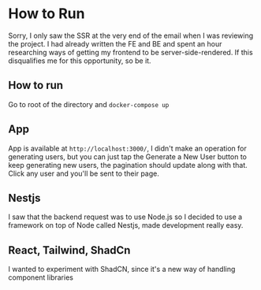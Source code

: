 # How to Run

Sorry, I only saw the SSR at the very end of the email when I was reviewing the project. I had already written the FE and BE and spent an hour researching ways of getting my frontend to be server-side-rendered. If this disqualifies me for this opportunity, so be it.

## How to run

Go to root of the directory and `docker-compose up`

## App

App is available at `http://localhost:3000/`, I didn't make an operation for generating users, but you can just tap the Generate a New User button to keep generating new users, the pagination should update along with that.
Click any user and you'll be sent to their page.

## Nestjs

I saw that the backend request was to use Node.js so I decided to use a framework on top of Node called Nestjs, made development really easy.

## React, Tailwind, ShadCn

I wanted to experiment with ShadCN, since it's a new way of handling component libraries
